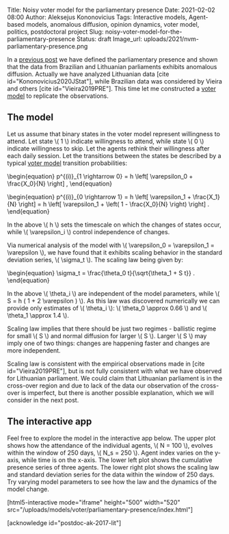Title: Noisy voter model for the parliamentary presence
Date: 2021-02-02 08:00
Author: Aleksejus Kononovicius
Tags: Interactive models, Agent-based models, anomalous diffusion, opinion dynamics, voter model, politics, postdoctoral project
Slug: noisy-voter-model-for-the-parliamentary-presence
Status: draft
Image_url: uploads/2021/nvm-parliamentary-presence.png

In a [previous post]({filename}/articles/2021/anomalous-diffusion-parliamentary-presence-data.md) we have defined the parliamentary presence and shown that the data from 
Brazilian and Lithuanian parliaments exhibits anomalous diffusion. Actually
we have analyzed Lithuanian data [cite id="Kononovicius2020JStat"], while
Brazilian data was considered by Vieira and others [cite id="Vieira2019PRE"].
This time let me constructed a [voter model](/tag/voter-model) to replicate
the observations.<!--more-->

## The model

Let us assume that binary states in the voter model represent willingness to
attend. Let state \\\( 1 \\\) indicate willingness to attend, while state
\\\( 0 \\\) indicate willingness to skip. Let the agents rethink their
willingness after each daily session. Let the transitions between the states
be described by a typical [voter model](/tag/voter-model) transition
probabilities:

\begin{equation}
p^{(i)}\_{1 \rightarrow 0} = h \left[ \varepsilon_0 + \frac{X\_0}{N} \right] ,
\end{equation}

\begin{equation}
p^{(i)}\_{0 \rightarrow 1} = h \left[ \varepsilon_1 + \frac{X\_1}{N} \right] =
    h \left[ \varepsilon_1 + \left( 1 - \frac{X\_0}{N} \right) \right] .
\end{equation}

In the above \\\( h \\\) sets the timescale on which the changes of states
occur, while \\\( \varepsilon_i \\\) control independence of changes.

Via numerical analysis of the model with
\\\( \varepsilon\_0 = \varepsilon\_1 = \varepsilon \\\), we have found that it
exhibits scaling behavior in the standard deviation series, \\\( \sigma\_t \\\).
The scaling law being given by:

\begin{equation}
\sigma\_t = \frac{\theta\_0 t}{\sqrt{\theta\_1 + S t}} .
\end{equation}

In the above \\\( \theta\_i \\\) are independent of the model parameters, while
\\\( S = h ( 1 + 2 \varepsilon ) \\\). As this law was discovered numerically
we can provide only estimates of \\\( \theta\_i \\\):
\\\( \theta\_0 \approx 0.66 \\\) and \\\( \theta\_1 \approx 1.4 \\\).

Scaling law implies that there should be just two regimes - ballistic regime
for small \\\( S \\\) and normal diffusion for larger \\\( S \\\). Larger
\\\( S \\\) may imply one of two things: changes are happening faster and
changes are more independent.

Scaling law is consistent with the empirical observations made in
[cite id="Vieira2019PRE"], but is not fully consistent with what we have
observed for Lithuanian parliament. We could claim that Lithuanian parliament
is in the cross-over region and due to lack of the data our observation of the
cross-over is imperfect, but there is another possible explanation, which we
will consider in the next post.

## The interactive app

Feel free to explore the model in the interactive app below. The upper plot
shows how the attendance of the individual agents, \\\( N = 100 \\\), evolves
within the window of 250 days, \\\( N\_s = 250 \\\). Agent index varies on the
y-axis, while time is on the x-axis. The lower left plot shows the cumulative
presence series of three agents. The lower right plot shows the scaling law
and standard deviation series for the data within the window of 250 days. Try
varying model parameters to see how the law and the dynamics of the model
change.

[html5-interactive mode="iframe" height="500" width="520"
src="/uploads/models/voter/parliamentary-presence/index.html"]

[acknowledge id="postdoc-ak-2017-lit"]
